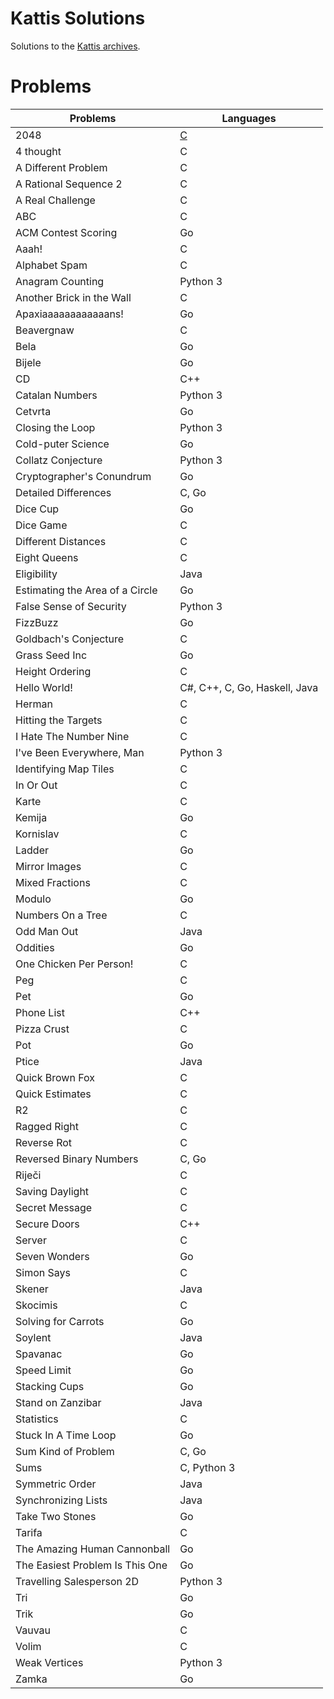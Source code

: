 # Kattis Solutions
Solutions to the [Kattis archives](https://open.kattis.com/).

# Problems
| Problems | Languages |
| - | - |
| 2048 | [C](https://github.com/JonSteinn/Kattis-Solutions/tree/master/src/2048/C) |
| 4 thought | C |
| A Different Problem | C |
| A Rational Sequence 2 | C |
| A Real Challenge | C |
| ABC | C |
| ACM Contest Scoring | Go |
| Aaah! | C |
| Alphabet Spam | C |
| Anagram Counting | Python 3 |
| Another Brick in the Wall | C |
| Apaxiaaaaaaaaaaaans! | Go |
| Beavergnaw | C |
| Bela | Go |
| Bijele | Go |
| CD | C++ |
| Catalan Numbers | Python 3 |
| Cetvrta | Go |
| Closing the Loop | Python 3 |
| Cold-puter Science | Go |
| Collatz Conjecture | Python 3 |
| Cryptographer's Conundrum | Go |
| Detailed Differences | C, Go |
| Dice Cup | Go |
| Dice Game | C |
| Different Distances | C |
| Eight Queens | C |
| Eligibility | Java |
| Estimating the Area of a Circle | Go |
| False Sense of Security | Python 3 |
| FizzBuzz | Go |
| Goldbach's Conjecture | C |
| Grass Seed Inc | Go |
| Height Ordering | C |
| Hello World! | C#, C++, C, Go, Haskell, Java |
| Herman | C |
| Hitting the Targets | C |
| I Hate The Number Nine | C |
| I've Been Everywhere, Man | Python 3 |
| Identifying Map Tiles | C |
| In Or Out | C |
| Karte | C |
| Kemija | Go |
| Kornislav | C |
| Ladder | Go |
| Mirror Images | C |
| Mixed Fractions | C |
| Modulo | Go |
| Numbers On a Tree | C |
| Odd Man Out | Java |
| Oddities | Go |
| One Chicken Per Person! | C |
| Peg | C |
| Pet | Go |
| Phone List | C++ |
| Pizza Crust | C |
| Pot | Go |
| Ptice | Java |
| Quick Brown Fox | C |
| Quick Estimates | C |
| R2 | C |
| Ragged Right | C |
| Reverse Rot | C |
| Reversed Binary Numbers | C, Go |
| Riječi | C |
| Saving Daylight | C |
| Secret Message | C |
| Secure Doors | C++ |
| Server | C |
| Seven Wonders | Go |
| Simon Says | C |
| Skener | Java |
| Skocimis | C |
| Solving for Carrots | Go |
| Soylent | Java |
| Spavanac | Go |
| Speed Limit | Go |
| Stacking Cups | Go |
| Stand on Zanzibar | Java |
| Statistics | C |
| Stuck In A Time Loop | Go |
| Sum Kind of Problem | C, Go |
| Sums | C, Python 3 |
| Symmetric Order | Java |
| Synchronizing Lists | Java |
| Take Two Stones | Go |
| Tarifa | C |
| The Amazing Human Cannonball | Go |
| The Easiest Problem Is This One | Go |
| Travelling Salesperson 2D | Python 3 |
| Tri | Go |
| Trik | Go |
| Vauvau | C |
| Volim | C |
| Weak Vertices | Python 3 |
| Zamka | Go |

